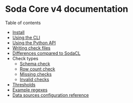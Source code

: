 # Soda Core v4 documentation

Table of contents

* [Install](pages/install.md)
* [Using the CLI](pages/cli.md)
* [Using the Python API](pages/python_api.md)
* [Writing check files](pages/writing_check_files.md)
* [Differences compared to SodaCL](pages/sodacl_diffs.md)
* Check types
  * [Schema check](pages/schema_check.md)
  * [Row count check](pages/row_count_check.md)
  * [Missing checks](pages/missing_checks.md)
  * [Invalid checks](pages/invalid_checks.md)
* [Thresholds](pages/thresholds.md)
* [Example regexes](pages/example_regexes)
* [Data sources configuration reference](pages/data_source.md) 
